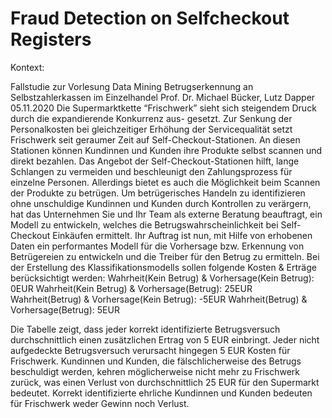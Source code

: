 # Fraud Detection on Selfcheckout Registers

Kontext:

Fallstudie zur Vorlesung Data Mining Betrugserkennung an Selbstzahlerkassen im Einzelhandel
Prof. Dr. Michael Bücker, Lutz Dapper 05.11.2020
Die Supermarktkette “Frischwerk” sieht sich steigendem Druck durch die expandierende Konkurrenz aus- gesetzt. Zur Senkung der Personalkosten bei gleichzeitiger Erhöhung der Servicequalität setzt Frischwerk seit geraumer Zeit auf Self-Checkout-Stationen. An diesen Stationen können Kundinnen und Kunden ihre Produkte selbst scannen und direkt bezahlen. Das Angebot der Self-Checkout-Stationen hilft, lange Schlangen zu vermeiden und beschleunigt den Zahlungsprozess für einzelne Personen. Allerdings bietet es auch die Möglichkeit beim Scannen der Produkte zu betrügen.
Um betrügerisches Handeln zu identifizieren ohne unschuldige Kundinnen und Kunden durch Kontrollen zu verärgern, hat das Unternehmen Sie und Ihr Team als externe Beratung beauftragt, ein Modell zu entwickeln, welches die Betrugswahrscheinlichkeit bei Self-Checkout Einkäufen ermittelt. Ihr Auftrag ist nun, mit Hilfe von erhobenen Daten ein performantes Modell für die Vorhersage bzw. Erkennung von Betrügereien zu entwickeln und die Treiber für den Betrug zu ermitteln.
Bei der Erstellung des Klassifikationsmodells sollen folgende Kosten & Erträge berücksichtigt werden:
Wahrheit(Kein Betrug) & Vorhersage(Kein Betrug): 0EUR 
Wahrheit(Kein Betrug) & Vorhersage(Betrug): 25EUR 
Wahrheit(Betrug) & Vorhersage(Kein Betrug): -5EUR 
Wahrheit(Betrug) & Vorhersage(Betrug): 5EUR 


Die Tabelle zeigt, dass jeder korrekt identifizierte Betrugsversuch durchschnittlich einen zusätzlichen Ertrag von 5 EUR einbringt. Jeder nicht aufgedeckte Betrugsversuch verursacht hingegen 5 EUR Kosten für Frischwerk. Kundinnen und Kunden, die fälschlicherweise des Betrugs beschuldigt werden, kehren möglicherweise nicht mehr zu Frischwerk zurück, was einen Verlust von durchschnittlich 25 EUR für den Supermarkt bedeutet. Korrekt identifizierte ehrliche Kundinnen und Kunden bedeuten für Frischwerk weder Gewinn noch Verlust.
